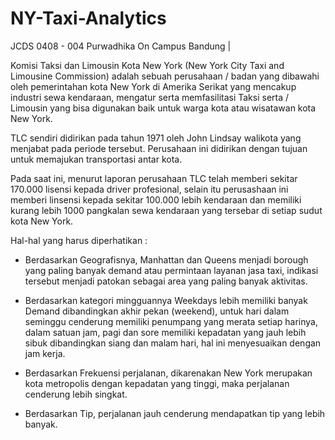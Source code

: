 # NY-Taxi-Analytics
JCDS 0408 - 004 Purwadhika On Campus Bandung |

Komisi Taksi dan Limousin Kota New York (New York City Taxi and Limousine Commission) adalah sebuah perusahaan / badan yang dibawahi oleh pemerintahan kota New York di Amerika Serikat yang mencakup industri sewa kendaraan, mengatur serta memfasilitasi Taksi serta / Limousin yang bisa digunakan baik untuk warga kota atau wisatawan kota New York.

TLC sendiri didirikan pada tahun 1971 oleh John Lindsay walikota yang menjabat pada periode tersebut. Perusahaan ini didirikan dengan tujuan untuk memajukan transportasi antar kota.

Pada saat ini, menurut laporan perusahaan TLC telah memberi sekitar 170.000 lisensi kepada driver profesional, selain itu perusashaan ini memberi linsensi kepada sekitar 100.000 lebih kendaraan dan memiliki kurang lebih 1000 pangkalan sewa kendaraan yang tersebar di setiap sudut kota New York.

Hal-hal yang harus diperhatikan :

- Berdasarkan Geografisnya, Manhattan dan Queens menjadi borough yang paling banyak demand atau permintaan layanan jasa taxi, indikasi tersebut menjadi patokan sebagai area yang paling banyak aktivitas.

- Berdasarkan kategori mingguannya Weekdays lebih memiliki banyak Demand dibandingkan akhir pekan (weekend), untuk hari dalam seminggu cenderung memiliki penumpang yang merata setiap harinya, dalam satuan jam, pagi dan sore memiliki kepadatan yang jauh lebih sibuk dibandingkan siang dan malam hari, hal ini menyesuaikan dengan jam kerja.

- Berdasarkan Frekuensi perjalanan, dikarenakan New York merupakan kota metropolis dengan kepadatan yang tinggi, maka perjalanan cenderung lebih singkat.

- Berdasarkan Tip, perjalanan jauh cenderung mendapatkan tip yang lebih banyak.
